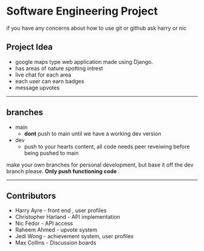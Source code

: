 # Software Engineering Project
if you have any concerns about how to use git or github ask harry or nic

## Project Idea
- google maps type web application made using Django.
- has areas of nature spotting intrest
- live chat for each area
- each user can earn badges
- message upvotes

---
## branches
- main
    - **dont** push to main until we have a working dev version
- dev
    - push to your hearts content, all code needs peer reveiwing before being pushed to main

make your own branches for personal development, but base it off the dev branch please. **Only push functioning code** .

---
## Contributors
- Harry Ayre - front end , user profiles
- Christopher Harland - API implementation
- Nic Fedor - API access
- Raheem Ahmed - upvote system
- Jedi Wong - achievement system, user profiles
- Max Collins - Discussion boards